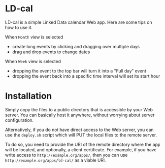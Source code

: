 LD-cal
======

LD-cal is a simple Linked Data calendar Web app. Here are some tips on how to use it.


When ``Month`` view is selected

* create long events by clicking and dragging over multiple days
* drag and drop events to change dates

When ``Week`` view is selected
* dropping the event to the top bar will turn it into a "Full day" event
* dropping the event back into a specific time interval will set its start hour

Installation
============

Simply copy the files to a public directory that is accessible by your Web server. You can basically host it anywhere, without worrying about server configuration.

Alternatively, if you do not have direct access to the Web server, you can use the ``deploy.sh`` script which will PUT the local files to the remote server.

To do so, you need to provide the URI of the remote directory where the app will be located, and optionally, a client certificate. For example, if you have write access to ``http://example.org/apps/``, then you can use ``http://example.org/apps/ld-cal/`` as a viable URI.

